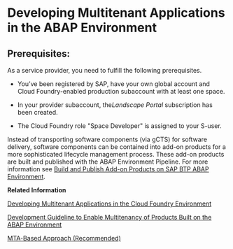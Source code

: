 <!-- loio195031ff8f484b51af16fe392ec2ae6e -->

# Developing Multitenant Applications in the ABAP Environment



<a name="loio195031ff8f484b51af16fe392ec2ae6e__section_b4k_brp_qmb"/>

## Prerequisites:

As a service provider, you need to fulfill the following prerequisites.

-   You’ve been registered by SAP, have your own global account and Cloud Foundry-enabled production subaccount with at least one space.

-   In your provider subaccount, the*Landscape Portal* subscription has been created.

-   The Cloud Foundry role "Space Developer" is assigned to your S-user.


Instead of transporting software components \(via gCTS\) for software delivery, software components can be contained into add-on products for a more sophisticated lifecycle management process. These add-on products are built and published with the ABAP Environment Pipeline. For more information see [Build and Publish Add-on Products on SAP BTP ABAP Environment](https://sap.github.io/jenkins-library/scenarios/abapEnvironmentAddons/).

**Related Information**  


[Developing Multitenant Applications in the Cloud Foundry Environment](https://help.sap.com/viewer/65de2977205c403bbc107264b8eccf4b/Cloud/en-US/5e8a2b74e4f2442b8257c850ed912f48.html)

[Development Guideline to Enable Multitenancy of Products Built on the ABAP Environment](Development_Guideline_to_Enable_Multitenancy_of_Products_Built_on_the_ABAP_Environment_9d994c8.md "Multitenancy is required if you want to run several customers on the same ABAP system. When building tenant-aware applications on top of the ABAP environment, you must follow dedicated rules to ensure, for example, a content separation between different customers.")

[MTA-Based Approach \(Recommended\)](MTA-Based_Approach_(Recommended)_ca0cc10.md "The previous steps can also be done in a descriptive way using a so called multitarget application (MTA).")


